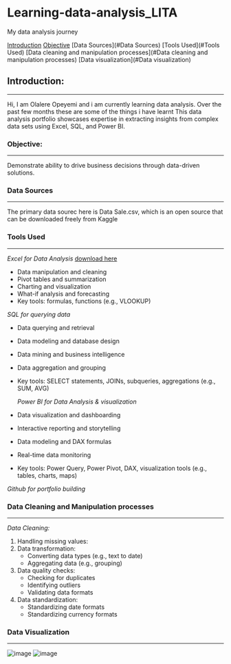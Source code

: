 # Learning-data-analysis_LITA
My data analysis journey

[Introduction](#Introduction)
[Objective](#Objective)
[Data Sources](#Data Sources)
[Tools Used](#Tools Used)
[Data cleaning and manipulation processes](#Data cleaning and manipulation processes)
[Data visualization](#Data visualization)

## Introduction:
---
Hi, I am Olalere Opeyemi and i am currently learning data analysis. Over the past few months these are some of the things i have learnt
This data analysis portfolio showcases expertise in extracting insights from complex data sets using Excel, SQL, and Power BI.
  
### Objective:
---
Demonstrate ability to drive business decisions through data-driven solutions.

### Data Sources
---
The primary data sourec here is Data Sale.csv, which is an open source that can be downloaded freely from Kaggle

### Tools Used
---
 *Excel for Data Analysis* [download here](https://www.microsoft.com)

- Data manipulation and cleaning
- Pivot tables and summarization
- Charting and visualization
- What-if analysis and forecasting
- Key tools: formulas, functions (e.g., VLOOKUP)

*SQL for querying data*

- Data querying and retrieval
- Data modeling and database design
- Data mining and business intelligence
- Data aggregation and grouping
- Key tools: SELECT statements, JOINs, subqueries, aggregations (e.g., SUM, AVG)

  *Power BI for Data Analysis & visualization*

- Data visualization and dashboarding
- Interactive reporting and storytelling
- Data modeling and DAX formulas
- Real-time data monitoring
- Key tools: Power Query, Power Pivot, DAX, visualization tools (e.g., tables, charts, maps)

 *Github for portfolio building*

 ### Data Cleaning and Manipulation processes
 ---
 *Data Cleaning:*

1. Handling missing values:
2. Data transformation:
    - Converting data types (e.g., text to date)
    - Aggregating data (e.g., grouping)
3. Data quality checks:
    - Checking for duplicates
    - Identifying outliers
    - Validating data formats
4. Data standardization:
    - Standardizing date formats
    - Standardizing currency formats

 ### Data Visualization
 ---
![image](https://github.com/user-attachments/assets/0bbefe4c-40ad-4513-9c2d-6c6cd43e97fa)
![image](https://github.com/user-attachments/assets/b4d180a7-2314-4d59-9df5-e7b7cb38ffaf)

